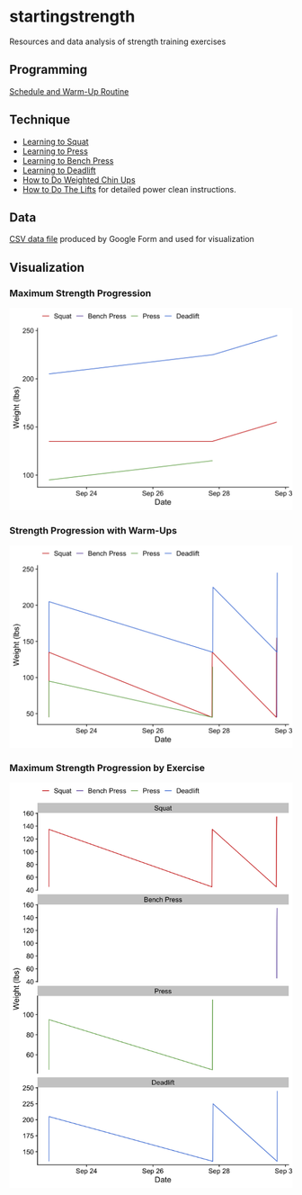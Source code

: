 # startingstrength

Resources and data analysis of strength training exercises


## Programming

[Schedule and Warm-Up Routine](https://docs.google.com/spreadsheets/d/1SyOB_r6XOENmAunPZwkslgBb2Ltgzxn3EmezelEKQ5s/edit?usp=sharing)


## Technique

* [Learning to Squat](https://www.youtube.com/watch?v=nhoikoUEI8U)
* [Learning to Press](https://www.youtube.com/watch?v=8dacy5hjaE8)
* [Learning to Bench Press](https://www.youtube.com/watch?v=rxD321l2svE)
* [Learning to Deadlift](https://www.youtube.com/watch?v=p2OPUi4xGrM)
* [How to Do Weighted Chin Ups](https://www.youtube.com/watch?v=9aA0-FbxK9E)
* [How to Do The Lifts](https://www.youtube.com/playlist?list=PLNhFKPjedRnQ_qs4ID5gl3OoSxZFFZEHJ) for detailed power clean instructions.


## Data

[CSV data file](https://docs.google.com/spreadsheets/d/1F2IPfClwYT3qm4VbRAwbtanyX0AFURBW-uvPVcoMV-8/edit?usp=sharing) produced by Google Form and used for visualization


## Visualization

### Maximum Strength Progression

![](strength_timeline_max.png)

### Strength Progression with Warm-Ups

![](strength_timeline.png)

### Maximum Strength Progression by Exercise

![](strength_timeline_facet.png)
